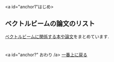 <a id="anchor1"はじめ></a>

## ベクトルビームの論文のリスト

[ベクトルビームに関係する本や論文](https://github.com/sk0ik/Vector_Beam_Paper_List/blob/main/README.md)をまとめています.

# 

<a id="anchor?" おわり /a>
[一番上に戻る](#anchor1)

